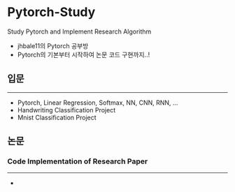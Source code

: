 # Pytorch-Study
Study Pytorch and Implement Research Algorithm
- jhbale11의 Pytorch 공부방
- Pytorch의 기본부터 시작하여 논문 코드 구현까지..!

## 입문
------------------------------------------------
- Pytorch, Linear Regression, Softmax, NN, CNN, RNN, ...
- Handwriting Classification Project
- Mnist Classification Project

## 논문
### Code Implementation of Research Paper
----------------------------------------
- 
